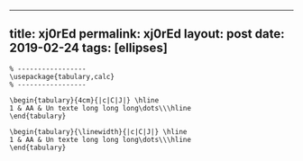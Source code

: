 ---
 title: xj0rEd
 permalink: xj0rEd
 layout: post
 date: 2019-02-24
 tags: [ellipses]
 ---

```latex% Dans le préambule
% -----------------
\usepackage{tabulary,calc}
% -----------------

\begin{tabulary}{4cm}{|c|C|J|} \hline
1 & AA & Un texte long long long\dots\\\hline
\end{tabulary}

\begin{tabulary}{\linewidth}{|c|C|J|} \hline
1 & AA & Un texte long long long\dots\\\hline
\end{tabulary}
```